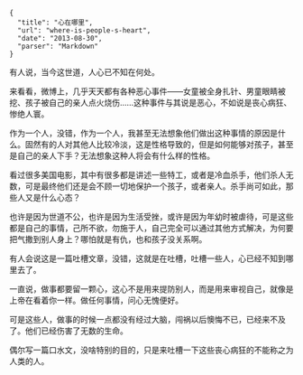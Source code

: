 ```
{
  "title": "心在哪里",
  "url": "where-is-people-s-heart",
  "date": "2013-08-30",
  "parser": "Markdown"
}
```


有人说，当今这世道，人心已不知在何处。

来看看，微博上，几乎天天都有各种恶心事件——女童被全身扎针、男童眼睛被挖、孩子被自己的亲人点火烧伤……这种事件与其说是恶心，不如说是丧心病狂、惨绝人寰。

作为一个人，没错，作为一个人，我甚至无法想象他们做出这种事情的原因是什么。固然有的人对其他人比较冷淡，这是性格导致的，但是如何能够对孩子，甚至是自己的亲人下手？无法想象这种人将会有什么样的性格。
<!--more-->
看过很多美国电影，其中有很多都是讲述一些特工，或者是冷血杀手，他们杀人无数，可是最终他们还是会不顾一切地保护一个孩子，或者亲人。杀手尚可如此，那些人又是什么心态？

也许是因为世道不公，也许是因为生活受挫，或许是因为年幼时被虐待，可是这些都是自己的事情，己所不欲，勿施于人，自己完全可以通过其他方式解决，为何要把气撒到别人身上？哪怕就是有仇，也和孩子没关系啊。

有人会说这是一篇吐槽文章，没错，这就是在吐槽，吐槽一些人，心已经不知到哪里去了。

一直说，做事都要留一颗心，这心不是用来提防别人，而是用来审视自己，就像是上帝在看着你一样。做任何事情，问心无愧便好。

可是这些人，做事的时候一点都没有经过大脑，闯祸以后懊悔不已，已经来不及了。他们已经伤害了无数的生命。

偶尔写一篇口水文，没啥特别的目的，只是来吐槽一下这些丧心病狂的不能称之为人类的人。
